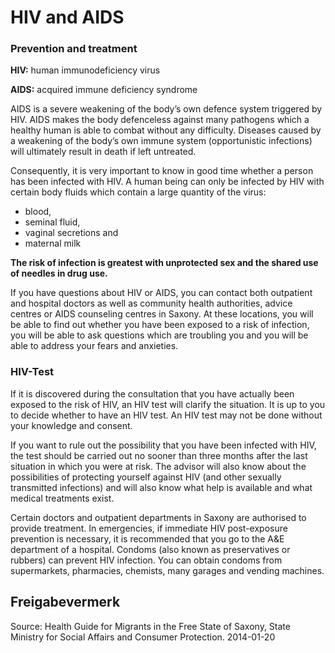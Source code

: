 # HIV and AIDS

### Prevention and treatment

**HIV:** human immunodeficiency virus

**AIDS:** acquired immune deficiency syndrome

AIDS is a severe weakening of the body’s own defence system triggered by HIV. AIDS makes the body defenceless against many pathogens which a healthy human is able to combat without any difficulty. Diseases caused by a weakening of the body’s own immune system (opportunistic infections) will ultimately result in death if left untreated.

Consequently, it is very important to know in good time whether a person has been infected with HIV. A human being can only be infected by HIV with certain body fluids which contain a large quantity of the virus:

* blood,
* seminal fluid,
* vaginal secretions and
* maternal milk

**The risk of infection is greatest with unprotected sex and the shared use of needles in drug use.**

If you have questions about HIV or AIDS, you can contact both outpatient and hospital doctors as well as community health authorities, advice centres or AIDS counseling centres in Saxony. At these locations, you will be able to find out whether you have been exposed to a risk of infection, you will be able to ask questions which are troubling you and you will be able to address your fears and anxieties.

### HIV-Test

If it is discovered during the consultation that you have actually been exposed to the risk of HIV, an HIV test will clarify the situation. It is up to you to decide whether to have an HIV test. An HIV test may not be done without your knowledge and consent.

If you want to rule out the possibility that you have been infected with HIV, the test should be carried out no sooner than three months after the last situation in which you were at risk. The advisor will also know about the possibilities of protecting yourself against HIV (and other sexually transmitted infections) and will also know what help is available and what medical treatments exist.

Certain doctors and outpatient departments in Saxony are authorised to provide treatment. In emergencies, if immediate HIV post-exposure prevention is necessary, it is recommended that you go to the A&E department of a hospital. Condoms (also known as preservatives or rubbers) can prevent HIV infection. You can obtain condoms from supermarkets, pharmacies, chemists, many garages and vending machines.

## Freigabevermerk

Source: Health Guide for Migrants in the Free State of Saxony, State Ministry for Social Affairs and Consumer Protection. 2014-01-20

